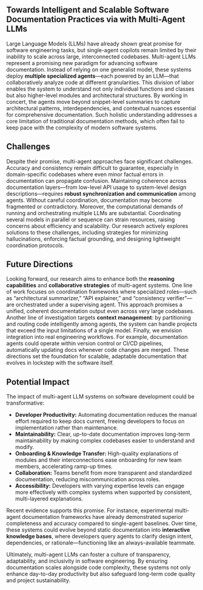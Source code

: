 ## Towards Intelligent and Scalable Software Documentation Practices via with Multi-Agent LLMs

Large Language Models (LLMs) have already shown great promise for software engineering tasks, but single-agent copilots remain limited by their inability to scale across large, interconnected codebases. Multi-agent LLMs represent a promising new paradigm for advancing software documentation. Instead of relying on one generalist model, these systems deploy **multiple specialized agents**—each powered by an LLM—that collaboratively analyze code at different granularities. This division of labor enables the system to understand not only individual functions and classes but also higher-level modules and architectural structures. By working in concert, the agents move beyond snippet-level summaries to capture architectural patterns, interdependencies, and contextual nuances essential for comprehensive documentation. Such holistic understanding addresses a core limitation of traditional documentation methods, which often fail to keep pace with the complexity of modern software systems.

## Challenges
Despite their promise, multi-agent approaches face significant challenges. Accuracy and consistency remain difficult to guarantee, especially in domain-specific codebases where even minor factual errors in documentation can propagate confusion. Maintaining coherence across documentation layers—from low-level API usage to system-level design descriptions—requires **robust synchronization and communication** among agents. Without careful coordination, documentation may become fragmented or contradictory. Moreover, the computational demands of running and orchestrating multiple LLMs are substantial. Coordinating several models in parallel or sequence can strain resources, raising concerns about efficiency and scalability. Our research actively explores solutions to these challenges, including strategies for minimizing hallucinations, enforcing factual grounding, and designing lightweight coordination protocols.

## Future Directions
Looking forward, our research aims to enhance both the **reasoning capabilities** and **collaborative strategies** of multi-agent systems. One line of work focuses on coordination frameworks where specialized roles—such as “architectural summarizer,” “API explainer,” and “consistency verifier”—are orchestrated under a supervising agent. This approach promises a unified, coherent documentation output even across very large codebases. Another line of investigation targets **context management**: by partitioning and routing code intelligently among agents, the system can handle projects that exceed the input limitations of a single model. Finally, we envision integration into real engineering workflows. For example, documentation agents could operate within version control or CI/CD pipelines, automatically updating docs whenever code changes are merged. These directions set the foundation for scalable, adaptable documentation that evolves in lockstep with the software itself.

## Potential Impact
The impact of multi-agent LLM systems on software development could be transformative:

- **Developer Productivity:** Automating documentation reduces the manual effort required to keep docs current, freeing developers to focus on implementation rather than maintenance.  
- **Maintainability:** Clear, up-to-date documentation improves long-term maintainability by making complex codebases easier to understand and modify.  
- **Onboarding & Knowledge Transfer:** High-quality explanations of modules and their interconnections ease onboarding for new team members, accelerating ramp-up times.  
- **Collaboration:** Teams benefit from more transparent and standardized documentation, reducing miscommunication across roles.  
- **Accessibility:** Developers with varying expertise levels can engage more effectively with complex systems when supported by consistent, multi-layered explanations.  

Recent evidence supports this promise. For instance, experimental multi-agent documentation frameworks have already demonstrated superior completeness and accuracy compared to single-agent baselines. Over time, these systems could evolve beyond static documentation into **interactive knowledge bases**, where developers query agents to clarify design intent, dependencies, or rationale—functioning like an always-available teammate.  

Ultimately, multi-agent LLMs can foster a culture of transparency, adaptability, and inclusivity in software engineering. By ensuring documentation scales alongside code complexity, these systems not only enhance day-to-day productivity but also safeguard long-term code quality and project sustainability.  
